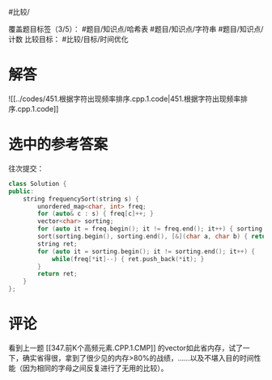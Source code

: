 #比较/ 

覆盖题目标签（3/5）： #题目/知识点/哈希表 #题目/知识点/字符串 #题目/知识点/计数
比较目标： #比较/目标/时间优化

# 解答

![[../codes/451.根据字符出现频率排序.cpp.1.code|451.根据字符出现频率排序.cpp.1.code]]

# 选中的参考答案

往次提交：
```cpp
class Solution {
public:
	string frequencySort(string s) {
		unordered_map<char, int> freq;
		for (auto& c : s) { freq[c]++; }
		vector<char> sorting;
		for (auto it = freq.begin(); it != freq.end(); it++) { sorting.push_back(it->first); }
		sort(sorting.begin(), sorting.end(), [&](char a, char b) { return freq[a] > freq[b]; });
		string ret;
		for (auto it = sorting.begin(); it != sorting.end(); it++) {
			while(freq[*it]--) { ret.push_back(*it); }
		}
		return ret;
	}
};
```

# 评论

看到上一题 [[347.前K个高频元素.CPP.1.CMP]] 的vector如此省内存，试了一下，确实省得很，拿到了很少见的内存>80%的战绩，……以及不堪入目的时间性能（因为相同的字母之间反复进行了无用的比较）。